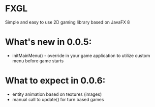 # FXGL
Simple and easy to use 2D gaming library based on JavaFX 8

# What's new in 0.0.5:
* initMainMenu() - override in your game application to utilize custom menu before game starts

# What to expect in 0.0.6:
* entity animation based on textures (images)
* manual call to update() for turn based games
